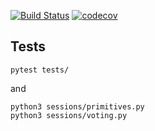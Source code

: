 [![Build Status](https://travis-ci.com/FoteinosMerg/core.svg?branch=master)](https://travis-ci.com/FoteinosMerg/core)
[![codecov](https://codecov.io/gh/FoteinosMerg/core/branch/master/graph/badge.svg)](https://codecov.io/gh/FoteinosMerg/core)

## Tests

```shell
pytest tests/
```

and

```shell
python3 sessions/primitives.py
python3 sessions/voting.py
```
